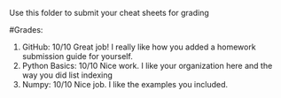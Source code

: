 Use this folder to submit your cheat sheets for grading

#Grades:
1. GitHub: 10/10 Great job! I really like how you added a homework submission guide for yourself.
2. Python Basics: 10/10 Nice work. I like your organization here and the way you did list indexing
3. Numpy: 10/10 Nice job. I like the examples you included. 
